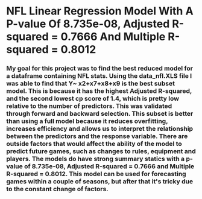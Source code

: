 # NFL Linear Regression Model With A  P-value Of 8.735e-08, Adjusted R-squared = 0.7666 And Multiple R-squared = 0.8012

### My goal for this project was to find the best reduced model for a dataframe containing NFL stats. Using the data_nfl.XLS file I was able to find that Y~ x2+x7+x8+x9 is the best subset model. This is because it has the highest Adjusted R-squared, and the second lowest cp score of 1.4, which is pretty low relative to the number of predictors. This was validated through forward and backward selection. This subset is better than using a full model because it reduces overfitting, increases efficiency and allows us to interpret the relationship between the predictors and the response variable. There are outside factors that would affect the ability of the model to predict future games, such as changes to rules, equipment and players. The models do have strong summary statics with a p-value of 8.735e-08, Adjusted R-squared = 0.7666 and Multiple R-squared = 0.8012. This model can be used for forecasting games within a couple of seasons, but after that it's tricky due to the constant change of factors.
